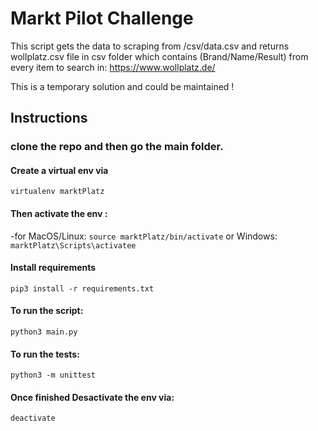 # Markt Pilot Challenge

This script gets the data to scraping from /csv/data.csv and returns wollplatz.csv file in csv folder which contains (Brand/Name/Result) from every item to search in: https://www.wollplatz.de/

This is a temporary solution and could be maintained !

## Instructions

### clone the repo and then go the main folder.

#### Create a virtual env via 

`virtualenv marktPlatz`

#### Then activate the env :

-for MacOS/Linux: `source marktPlatz/bin/activate` or Windows: `marktPlatz\Scripts\activatee`


#### Install requirements 

`pip3 install -r requirements.txt`

#### To run the script: 

`python3 main.py`

#### To run the tests: 

`python3 -m unittest`

#### Once finished Desactivate the env via: 

`deactivate`
